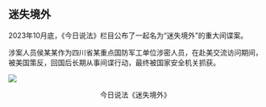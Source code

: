 <div grid="~ cols-2 gap-4 text-sm">

<div text-sm>

## 迷失境外

2023年10月底，《今日说法》栏目公布了一起名为“迷失境外”的重大间谍案。

涉案人员侯某某作为四川省某重点国防军工单位涉密人员，在赴美交流访问期间，被美国策反，回国后长期从事间谍行动，最终被国家安全机关抓获。

</div>

<div flex flex-col justify-center items-center mx-6>

![](https://vip2.loli.io/2023/11/19/oYiHsUjVM2gpKOI.webp)

<center text-sm>今日说法《迷失境外》</center>

</div>

</div>

<!-- 

最后讲一个上个月令我印象深刻的，与国家安全有关的案例。

2023年10月底，《今日说法》栏目公布了一起名为“迷失境外”的重大间谍案。

涉案人员侯某某作为四川省某重点国防军工单位涉密人员，在赴美交流访问期间，被美国策反，回国后长期从事间谍行动，最终被国家安全机关抓获。

中国发展真的很不容易，特别是近10年，当GDP逼近美国时，美国感受到了威胁，于是开始打压遏制中国的发展。中国既要和以美国为首的西方国家谈合作，促发展，缓和局势，避免新冷战；又要提防西方势力的渗透，维护国家安全；还要时不时被西方卡脖子。

虽然习总书记在习拜会上指出这个地球容得下中美两国，但现实是后发国家在追赶式发展过程中必然会引发先发国家的警惕和打压。

从这起案例中，可以看到国际局势的不太平以及提高警戒，维护国家安全的重要性。

 -->